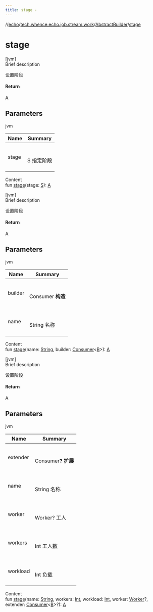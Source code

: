 ```yaml
---
title: stage -
---
```

//[echo](../../index.md)/[tech.whence.echo.job.stream.work](../index.md)/[AbstractBuilder](index.md)/[stage](stage.md)



# stage  
[jvm]  
Brief description  


设置阶段



#### Return  


A



## Parameters  
  
jvm  
  
|  Name|  Summary| 
|---|---|
| stage| <br><br>S 指定阶段<br><br>
  
  
Content  
fun [stage](stage.md)(stage: [S](index.md)): [A](index.md)  


[jvm]  
Brief description  


设置阶段



#### Return  


A



## Parameters  
  
jvm  
  
|  Name|  Summary| 
|---|---|
| builder| <br><br>Consumer<B> 构造<br><br>
| name| <br><br>String 名称<br><br>
  
  
Content  
fun [stage](stage.md)(name: [String](https://kotlinlang.org/api/latest/jvm/stdlib/kotlin/-string/index.html), builder: [Consumer](../../tech.whence.echo.function/-consumer/index.md)<[B](index.md)>): [A](index.md)  


[jvm]  
Brief description  


设置阶段



#### Return  


A



## Parameters  
  
jvm  
  
|  Name|  Summary| 
|---|---|
| extender| <br><br>Consumer<B>? 扩展<br><br>
| name| <br><br>String 名称<br><br>
| worker| <br><br>Worker? 工人<br><br>
| workers| <br><br>Int 工人数<br><br>
| workload| <br><br>Int 负载<br><br>
  
  
Content  
fun [stage](stage.md)(name: [String](https://kotlinlang.org/api/latest/jvm/stdlib/kotlin/-string/index.html), workers: [Int](https://kotlinlang.org/api/latest/jvm/stdlib/kotlin/-int/index.html), workload: [Int](https://kotlinlang.org/api/latest/jvm/stdlib/kotlin/-int/index.html), worker: [Worker](../-worker/index.md)?, extender: [Consumer](../../tech.whence.echo.function/-consumer/index.md)<[B](index.md)>?): [A](index.md)  



